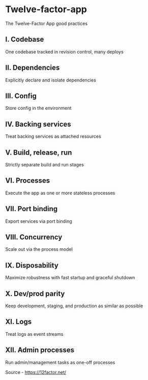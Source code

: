 # Twelve-factor-app
The Twelve-Factor App good practices


## I. Codebase
One codebase tracked in revision control, many deploys

## II. Dependencies
Explicitly declare and isolate dependencies

## III. Config
Store config in the environment

## IV. Backing services
Treat backing services as attached resources

## V. Build, release, run
Strictly separate build and run stages

## VI. Processes
Execute the app as one or more stateless processes

## VII. Port binding
Export services via port binding

## VIII. Concurrency
Scale out via the process model

## IX. Disposability
Maximize robustness with fast startup and graceful shutdown

## X. Dev/prod parity
Keep development, staging, and production as similar as possible

## XI. Logs
Treat logs as event streams

## XII. Admin processes
Run admin/management tasks as one-off processes

Source - https://12factor.net/ 
